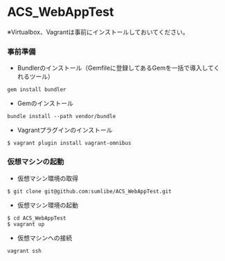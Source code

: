 ACS_WebAppTest
==============

※Virtualbox、Vagrantは事前にインストールしておいてください。


### 事前準備

+ Bundlerのインストール（Gemfileに登録してあるGemを一括で導入してくれるツール）

```
gem install bundler
```

+ Gemのインストール

```
bundle install --path vendor/bundle
```

+ Vagrantプラグインのインストール

```
$ vagrant plugin install vagrant-omnibus
```

### 仮想マシンの起動

+ 仮想マシン環境の取得

```
$ git clone git@github.com:sumlibe/ACS_WebAppTest.git
```

+ 仮想マシン環境の起動

```
$ cd ACS_WebAppTest
$ vagrant up
```

+ 仮想マシンへの接続

```
vagrant ssh
```


